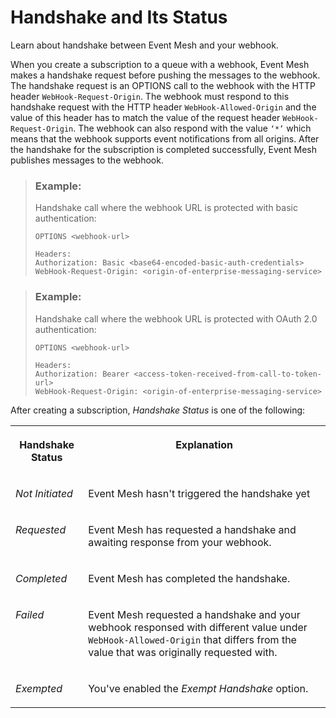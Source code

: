 <!-- loioa65d213c1ec74dd581207296899fc142 -->

# Handshake and Its Status

Learn about handshake between Event Mesh and your webhook.

When you create a subscription to a queue with a webhook, Event Mesh makes a handshake request before pushing the messages to the webhook. The handshake request is an OPTIONS call to the webhook with the HTTP header `WebHook-Request-Origin`. The webhook must respond to this handshake request with the HTTP header `WebHook-Allowed-Origin` and the value of this header has to match the value of the request header `WebHook-Request-Origin`. The webhook can also respond with the value `‘*’` which means that the webhook supports event notifications from all origins. After the handshake for the subscription is completed successfully, Event Mesh publishes messages to the webhook.

> ### Example:  
> Handshake call where the webhook URL is protected with basic authentication:
> 
> ```
> OPTIONS <webhook-url>
> 
> Headers:
> Authorization: Basic <base64-encoded-basic-auth-credentials>
> WebHook-Request-Origin: <origin-of-enterprise-messaging-service>
> 
> ```

> ### Example:  
> Handshake call where the webhook URL is protected with OAuth 2.0 authentication:
> 
> ```
> OPTIONS <webhook-url>
> 
> Headers:
> Authorization: Bearer <access-token-received-from-call-to-token-url>
> WebHook-Request-Origin: <origin-of-enterprise-messaging-service>
> 
> ```

After creating a subscription, *Handshake Status* is one of the following:


<table>
<tr>
<th valign="top">

Handshake Status

</th>
<th valign="top">

Explanation

</th>
</tr>
<tr>
<td valign="top">

*Not Initiated*

</td>
<td valign="top">

Event Mesh hasn't triggered the handshake yet

</td>
</tr>
<tr>
<td valign="top">

*Requested*

</td>
<td valign="top">

Event Mesh has requested a handshake and awaiting response from your webhook.

</td>
</tr>
<tr>
<td valign="top">

*Completed*

</td>
<td valign="top">

Event Mesh has completed the handshake.

</td>
</tr>
<tr>
<td valign="top">

*Failed*

</td>
<td valign="top">

Event Mesh requested a handshake and your webhook responsed with different value under `WebHook-Allowed-Origin` that differs from the value that was originally requested with.

</td>
</tr>
<tr>
<td valign="top">

*Exempted*

</td>
<td valign="top">

You've enabled the *Exempt Handshake* option.

</td>
</tr>
</table>

